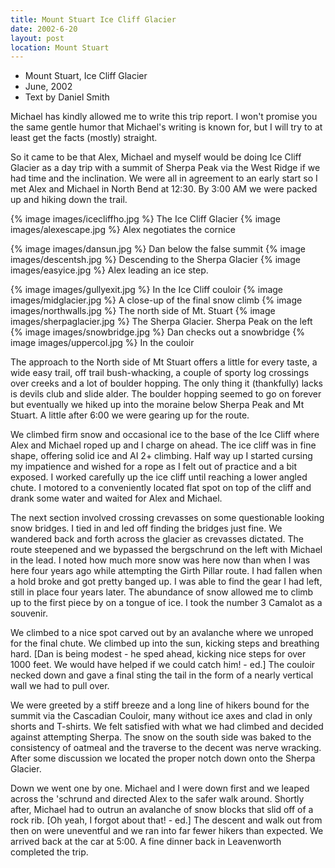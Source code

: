 ```yaml
---
title: Mount Stuart Ice Cliff Glacier
date: 2002-6-20
layout: post
location: Mount Stuart
---
```


* Mount Stuart, Ice Cliff Glacier
* June, 2002
* Text by Daniel Smith

Michael has kindly allowed me to write this trip report. I won't
promise you the same gentle humor that Michael's writing is known for,
but I will try to at least get the facts (mostly) straight.


So it came to be that Alex, 
Michael and myself would be doing Ice
Cliff Glacier as a day trip with a summit of Sherpa Peak via the West
Ridge if we had time and the inclination. We were all in agreement to
an early start so I met Alex and Michael in North Bend at 12:30. By
3:00 AM we were packed up and hiking down the trail.

{% image images/icecliffho.jpg %}
The Ice Cliff Glacier
{% image images/alexescape.jpg %}
Alex negotiates the cornice

{% image images/dansun.jpg %}
Dan below the false summit
{% image images/descentsh.jpg %}
Descending to the Sherpa Glacier
{% image images/easyice.jpg %}
Alex leading an ice step.


{% image images/gullyexit.jpg %}
In the Ice Cliff couloir
{% image images/midglacier.jpg %}
A close-up of the final snow climb
{% image images/northwalls.jpg %}
The north side of Mt. Stuart
{% image images/sherpaglacier.jpg %}
The Sherpa Glacier. Sherpa Peak on the left
{% image images/snowbridge.jpg %}
Dan checks out a snowbridge
{% image images/uppercol.jpg %}
In the couloir


The approach to the North side of Mt Stuart offers a little for every taste, a 
wide easy trail, off trail bush-whacking, a couple of sporty log crossings over 
creeks and a lot of boulder hopping. The only thing it (thankfully) lacks is 
devils club and slide alder. The boulder hopping seemed to go on forever but 
eventually we hiked up into the moraine below Sherpa Peak and Mt Stuart. A 
little after 6:00 we were gearing up for the route. 


We climbed firm snow and occasional ice to the base of the Ice Cliff where Alex 
and Michael roped up and I charge on ahead. The ice cliff was in fine shape, 
offering solid ice and AI 2+ climbing. Half way up I started cursing my 
impatience and wished for a rope as I felt out of practice and a bit exposed. 
I worked carefully up the ice cliff until reaching a lower angled chute. I 
motored to a conveniently located flat spot on top of the cliff and drank some 
water and waited for Alex and Michael. 


The next section involved crossing crevasses on some questionable
looking snow bridges. I tied in and led off finding the bridges just
fine. We wandered back and forth across the glacier as crevasses
dictated. The route steepened and we bypassed the bergschrund on the
left with Michael in the lead.  I noted how much more snow was here
now than when I was here four years ago while attempting the Girth
Pillar route. I had fallen when a hold broke and got pretty banged
up. I was able to find the gear I had left, still in place four years
later. The abundance of snow allowed me to climb up to the first piece
by on a tongue of ice. I took the number 3 Camalot as a souvenir.

We climbed to a nice spot carved out by an avalanche where we unroped
for the final chute. We climbed up into the sun, kicking steps and
breathing hard.  [Dan is being modest - he sped ahead, kicking
nice steps for over 1000 feet. We would have helped if we could catch
him! - ed.]  The couloir necked down and gave a final sting the tail
in the form of a nearly vertical wall we had to pull over.


We were greeted by a stiff breeze and a long line of hikers bound for
the summit via the Cascadian Couloir, many without ice axes and clad
in only shorts and T-shirts. We felt satisfied with what we had
climbed and decided against attempting Sherpa. The snow on the south
side was baked to the consistency of oatmeal and the traverse to the
decent was nerve wracking.  After some discussion we located the
proper notch down onto the Sherpa Glacier.


Down we went one by one. Michael and I were down first and we leaped
across the 'schrund and directed Alex to the safer walk
around. Shortly after, Michael had to outrun an avalanche of snow
blocks that slid off of a rock rib. [Oh yeah, I forgot about
that!  - ed.] The descent and walk out from then on were uneventful
and we ran into far fewer hikers than expected. We arrived back at the
car at 5:00. A fine dinner back in Leavenworth completed the trip.


